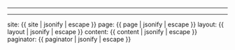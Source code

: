 - - -
- - -
site: {{ site | jsonify | escape }}
page: {{ page | jsonify | escape }}
layout: {{ layout | jsonify | escape }}
content: {{ content | jsonify | escape }}
paginator: {{ paginator | jsonify | escape }}
